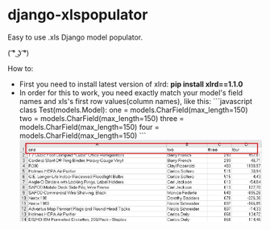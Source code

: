 # django-xlspopulator
Easy to use .xls Django model populator. 

( ͡° ͜ʖ ͡°)

How to:
<ul>
  <li>
    First you need to install latest version of xlrd:
    <b>pip install xlrd==1.1.0</b>
  </li>
  <li>In order for this to work, you need exactly match your model's field names and xls's first row values(column names), like this:
    ```javascript
    class Test(models.Model):
      one = models.CharField(max_length=150)
      two = models.CharField(max_length=150)
      three = models.CharField(max_length=150)
      four = models.CharField(max_length=150)
    ```
<img src="https://github.com/bloodwithmilk25/django-xlspopulator/blob/master/col_names.jpg">
  </li>
   
